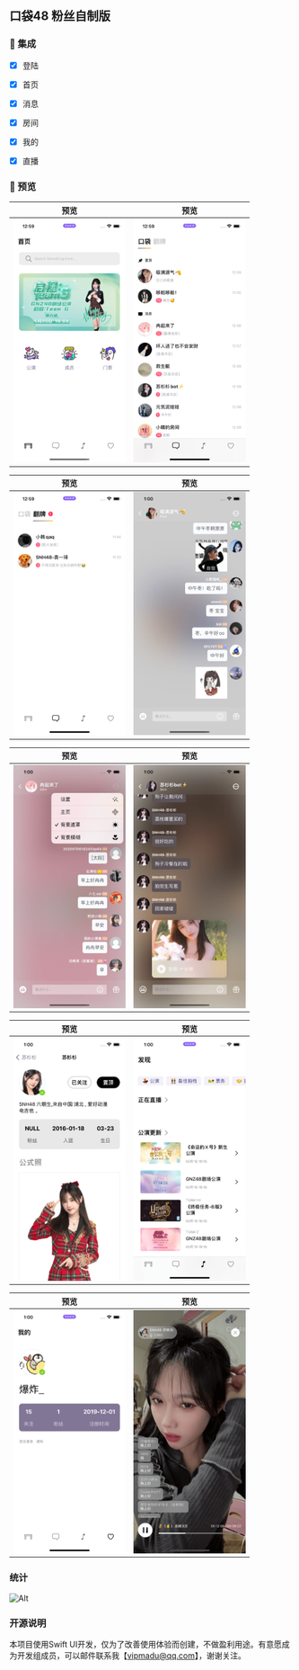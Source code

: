 ## 口袋48 粉丝自制版






### 🧰 集成
- [x] 登陆
- [x] 首页
- [x] 消息
- [x] 房间
- [x] 我的
- [x] 直播




### 👀 预览

预览             |  预览
:-------------------------:|:-------------------------:
<img src="https://raw.githubusercontent.com/zhazhahan/pocket/main/version3/1.png" width="200"> | <img src="https://raw.githubusercontent.com/zhazhahan/pocket/main/version3/2.png" width="200">

预览             |  预览
:-------------------------:|:-------------------------:
<img src="https://raw.githubusercontent.com/zhazhahan/pocket/main/version3/3.png" width="200"> | <img src="https://raw.githubusercontent.com/zhazhahan/pocket/main/version3/4.png" width="200">


预览             |  预览
:-------------------------:|:-------------------------:
<img src="https://raw.githubusercontent.com/zhazhahan/pocket/main/version3/5.png" width="200">  | <img src="https://raw.githubusercontent.com/zhazhahan/pocket/main/version3/6.png" width="200">


预览             |  预览
:-------------------------:|:-------------------------:
<img src="https://raw.githubusercontent.com/zhazhahan/pocket/main/version3/7.png" width="200">  | <img src="https://raw.githubusercontent.com/zhazhahan/pocket/main/version3/8.png" width="200">


预览             |  预览
:-------------------------:|:-------------------------:
<img src="https://raw.githubusercontent.com/zhazhahan/pocket/main/version3/9.png" width="200"> | <img src="https://raw.githubusercontent.com/zhazhahan/pocket/main/version3/10.png" width="200">



### 统计

![Alt](https://repobeats.axiom.co/api/embed/d39ee9bc6a91cdd83680108e4bf7dc9826150a87.svg "Repobeats analytics image")



### 开源说明
本项目使用Swift UI开发，仅为了改善使用体验而创建，不做盈利用途。有意愿成为开发组成员，可以邮件联系我【vipmadu@qq.com】，谢谢关注。
